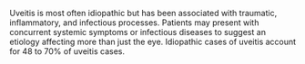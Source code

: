 Uveitis is most often idiopathic but has been associated with traumatic, inflammatory, and infectious processes. Patients may present with concurrent systemic symptoms or infectious diseases to suggest an etiology affecting more than just the eye. Idiopathic cases of uveitis account for 48 to 70% of uveitis cases.